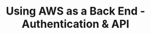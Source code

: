 ---
title: Using AWS as a Back End - Authentication & API
description: "Learn how to use Amazon Web Services (AWS) to build a back end for your iOS apps with AWS Amplify and Cognito, using GraphQL."
banner: "./banner.png"
authorIds:
  - tom-elliott
href: https://www.raywenderlich.com/12931711-using-aws-as-a-back-end-authentication-api
platforms:
  - iOS
categories:
  - Authentication
---
